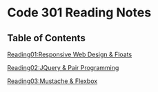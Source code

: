 # Code 301 Reading Notes

## Table of Contents

[Reading01:Responsive Web Design & Floats](read-01.md)

[Reading02:JQuery & Pair Programming](read-02.md)

[Reading03:Mustache & Flexbox](read-03.md)

